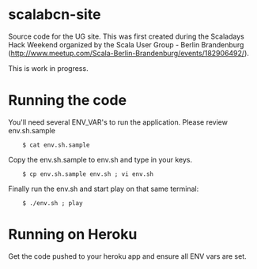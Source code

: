 scalabcn-site
=============

Source code for the UG site. This was first created during the Scaladays Hack Weekend organized by the Scala User Group - Berlin Brandenburg (http://www.meetup.com/Scala-Berlin-Brandenburg/events/182906492/).

This is work in progress.


Running the code
================

You'll need several ENV_VAR's to run the application. Please review env.sh.sample

        $ cat env.sh.sample

Copy the env.sh.sample to env.sh and type in your keys.

        $ cp env.sh.sample env.sh ; vi env.sh

Finally run the env.sh and start play on that same terminal:

        $ ./env.sh ; play 


Running on Heroku
=================

Get the code pushed to your heroku app and ensure all ENV vars are set.







